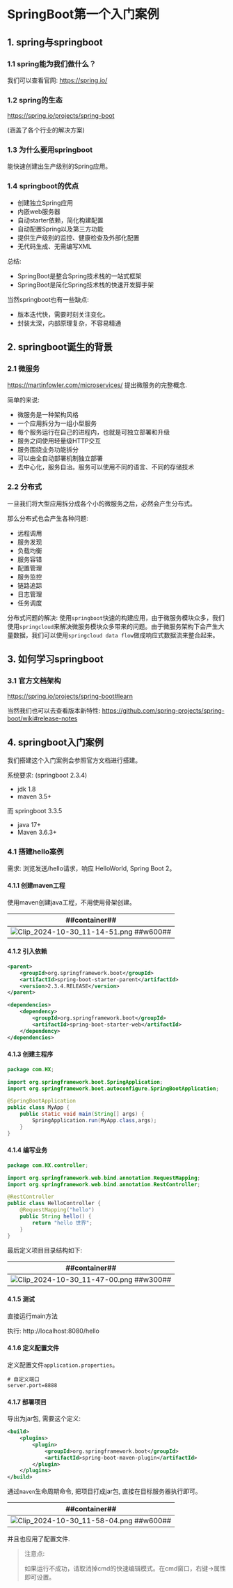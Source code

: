 # SpringBoot第一个入门案例
## 1. spring与springboot
### 1.1 spring能为我们做什么？

我们可以查看官网: https://spring.io/

### 1.2 spring的生态
https://spring.io/projects/spring-boot

(涵盖了各个行业的解决方案)

### 1.3 为什么要用springboot
能快速创建出生产级别的Spring应用。

### 1.4 springboot的优点
- 创建独立Spring应用
- 内嵌web服务器
- 自动starter依赖，简化构建配置
- 自动配置Spring以及第三方功能
- 提供生产级别的监控、健康检查及外部化配置
- 无代码生成、无需编写XML

总结:
- SpringBoot是整合Spring技术栈的一站式框架
- SpringBoot是简化Spring技术栈的快速开发脚手架

当然springboot也有一些缺点:
- 版本迭代快，需要时刻关注变化。
- 封装太深，内部原理复杂，不容易精通

## 2. springboot诞生的背景
### 2.1 微服务
https://martinfowler.com/microservices/ 提出微服务的完整概念.

简单的来说:
- 微服务是一种架构风格
- 一个应用拆分为一组小型服务
- 每个服务运行在自己的进程内，也就是可独立部署和升级
- 服务之间使用轻量级HTTP交互
- 服务围绕业务功能拆分
- 可以由全自动部署机制独立部署
- 去中心化，服务自治。服务可以使用不同的语言、不同的存储技术

### 2.2 分布式
一旦我们将大型应用拆分成各个小的微服务之后，必然会产生分布式。

那么分布式也会产生各种问题:
- 远程调用
- 服务发现
- 负载均衡
- 服务容错
- 配置管理
- 服务监控
- 链路追踪
- 日志管理
- 任务调度

分布式问题的解决:
使用`springboot`快速的构建应用，由于微服务模块众多，我们使用`springcloud`来解决微服务模块众多带来的问题。由于微服务架构下会产生大量数据，我们可以使用`springcloud data flow`做成响应式数据流来整合起来。

## 3. 如何学习springboot
### 3.1 官方文档架构
https://spring.io/projects/spring-boot#learn

当然我们也可以去查看版本新特性:
https://github.com/spring-projects/spring-boot/wiki#release-notes

## 4. springboot入门案例
我们搭建这个入门案例会参照官方文档进行搭建。

系统要求: (springboot 2.3.4)
- jdk 1.8
- maven 3.5+

而 springboot 3.3.5
- java 17+
- Maven 3.6.3+

### 4.1 搭建hello案例
需求: 浏览发送/hello请求，响应 HelloWorld, Spring Boot 2。

#### 4.1.1 创建maven工程
使用maven创建java工程，不用使用骨架创建。

| ##container## |
|:--:|
|![Clip_2024-10-30_11-14-51.png ##w600##](./Clip_2024-10-30_11-14-51.png)|

#### 4.1.2 引入依赖

```xml
<parent>
    <groupId>org.springframework.boot</groupId>
    <artifactId>spring-boot-starter-parent</artifactId>
    <version>2.3.4.RELEASE</version>
</parent>

<dependencies>
    <dependency>
        <groupId>org.springframework.boot</groupId>
        <artifactId>spring-boot-starter-web</artifactId>
    </dependency>
</dependencies>
```

#### 4.1.3 创建主程序

```Java
package com.HX;

import org.springframework.boot.SpringApplication;
import org.springframework.boot.autoconfigure.SpringBootApplication;

@SpringBootApplication
public class MyApp {
    public static void main(String[] args) {
        SpringApplication.run(MyApp.class,args);
    }
}
```

#### 4.1.4 编写业务

```Java
package com.HX.controller;

import org.springframework.web.bind.annotation.RequestMapping;
import org.springframework.web.bind.annotation.RestController;

@RestController
public class HelloController {
    @RequestMapping("hello")
    public String hello() {
        return "hello 世界";
    }
}
```

最后定义项目目录结构如下:

| ##container## |
|:--:|
|![Clip_2024-10-30_11-47-00.png ##w300##](./Clip_2024-10-30_11-47-00.png)|

#### 4.1.5 测试
直接运行main方法

执行: http://localhost:8080/hello

#### 4.1.6 定义配置文件
定义配置文件`application.properties`。

```properties
# 自定义端口
server.port=8888
```

#### 4.1.7 部署项目
导出为jar包, 需要这个定义:

```xml
<build>
    <plugins>
        <plugin>
            <groupId>org.springframework.boot</groupId>
            <artifactId>spring-boot-maven-plugin</artifactId>
        </plugin>
    </plugins>
</build>
```

通过`maven`生命周期命令, 把项目打成jar包, 直接在目标服务器执行即可。

| ##container## |
|:--:|
|![Clip_2024-10-30_11-58-04.png ##w600##](./Clip_2024-10-30_11-58-04.png)|

并且也应用了配置文件.

> 注意点:
>
> 如果运行不成功，请取消掉cmd的快速编辑模式。在cmd窗口，右键->属性 即可设置。